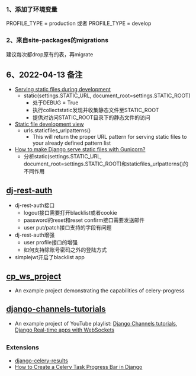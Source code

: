 ### 1、添加了环境变量

PROFILE_TYPE = production 或者 PROFILE_TYPE = develop

### 2、来自site-packages的migrations

建议每次都drop原有的表，再migrate

## 6、2022-04-13 备注

- [Serving static files during development](https://docs.djangoproject.com/en/3.2/howto/static-files/#serving-static-files-during-development)
    - static(settings.STATIC_URL, document_root=settings.STATIC_ROOT)
        - 处于DEBUG = True
        - 执行collectstatic发现并收集静态文件至STATIC_ROOT
        - 提供对访问STATIC_ROOT目录下的静态文件的访问
- [Static file development view](https://docs.djangoproject.com/en/3.2/ref/contrib/staticfiles/#static-file-development-view)
    - urls.staticfiles_urlpatterns()
        - This will return the proper URL pattern for serving static files to your already defined pattern list
- [How to make Django serve static files with Gunicorn?](https://stackoverflow.com/questions/12800862/how-to-make-django-serve-static-files-with-gunicorn)
    - 分析static(settings.STATIC_URL, document_root=settings.STATIC_ROOT)和staticfiles_urlpatterns()的不同作用

## [dj-rest-auth](https://dj-rest-auth.readthedocs.io/en/latest/)

- dj-rest-auth接口
    - logout接口需要打开blacklist或者cookie
    - password的reset和reset confirm接口需要发送邮件
    - user put/patch接口支持的字段有问题
- dj-rest-auth增强
    - user profile接口的增强
    - 如何支持除账号密码之外的登陆方式
- simplejwt开启了blacklist app

## [cp_ws_project](https://github.com/echo1937/cp_ws_project)

- An example project demonstrating the capabilities of celery-progress

## [django-channels-tutorials](https://github.com/echo1937/django-channels-tutorials)

- An example project of YouTube
  playlist: [Django Channels tutorials, Django Real-time apps with WebSockets](https://www.youtube.com/playlist?list=PLe4mIUXfbIqYEOgfh4X_Yz767IntYUSvg)

##         

### Extensions

- [django-celery-results](https://docs.celeryq.dev/en/stable/django/first-steps-with-django.html?highlight=django-db#extensions)
- [How to Create a Celery Task Progress Bar in Django](https://www.youtube.com/watch?v=BbPswIqn2VI)